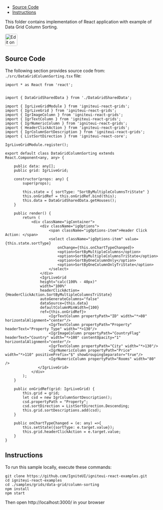 <!-- NOTE: do not change this file because it will be auto re-generated from template file: -->
<!-- https://github.com/IgniteUI/igniteui-react-examples/tree/master/sample-template-files/ReadMe.md -->

<!-- ## Table of Contents -->
<!-- - [Sample Preview](#Sample-Preview) -->
- [Source Code](#Source-Code)
- [Instructions](#Instructions)

This folder contains implementation of React application with example of Data Grid Column Sorting.
<!-- in the Data Grid component -->
<!-- [Data Grid](https://infragistics.com/Reactsite/components/data-grid.html) -->

<html lang="en" xmlns="http://www.w3.org/1999/xhtml">
    <body>
        <a target="_blank" href="https://codesandbox.io/s/github/IgniteUI/igniteui-react-examples/tree/master/samples/grids/data-grid/column-sorting?fontsize=14&hidenavigation=1&theme=dark&view=preview&file=/src/DataGridColumnSorting.tsx" rel="noopener noreferrer">
            <img height="40px" style="border-radius: 0.25rem" alt="Edit on CodeSandbox" src="https://static.infragistics.com/xplatform/images/sandbox/code.png"/>
        </a>
        <!-- <a target="_blank"
href="https://codesandbox.io/s/github/IgniteUI/igniteui-react-examples/tree/master/samples/maps/geo-map/binding-csv-points?fontsize=14&hidenavigation=1&theme=dark&view=preview">
            <img alt="Edit Sample" src="https://codesandbox.io/static/img/play-codesandbox.svg"/>
        </a> -->
        <!-- <a target="_blank" style="margin-left: 0.5rem"
href="https://codesandbox.io/embed/github/IgniteUI/igniteui-react-examples/tree/master/samples/grids/data-grid/column-sorting?fontsize=14&hidenavigation=1&theme=dark&view=preview&file=/src/DataGridColumnSorting.tsx">
            <img height="40px" style="border-radius: 5px" alt="View on CodeSandbox" src="https://static.infragistics.com/xplatform/images/sandbox/view.png"/>
        </a> -->
        <!-- <a target="_blank"
href="https://codesandbox.io/embed/github/IgniteUI/igniteui-react-examples/tree/master/samples/maps/geo-map/binding-csv-points?fontsize=14&hidenavigation=1&theme=dark&view=preview">
            <img alt="View on CodeSandbox" src="https://static.infragistics.com/xplatform/images/sandbox/view.png"/>
        </a>
https://codesandbox.io/embed/react-treemap-overview-rtb45
https://codesandbox.io/static/img/play-codesandbox.svg
https://codesandbox.io/embed/react-treemap-overview-rtb45?view=browser -->
    </body>
</html>

<!-- ## Sample Preview -->

<!-- <iframe
  src="https://codesandbox.io/embed/github/IgniteUI/igniteui-react-examples/tree/master/samples/grids/data-grid/column-sorting?fontsize=14&hidenavigation=1&theme=dark&view=preview&file=/src/DataGridColumnSorting.tsx"
  style="width:100%; height:400px; border:0; border-radius: 4px; overflow:hidden;"
  allow="accelerometer; ambient-light-sensor; camera; encrypted-media; geolocation; gyroscope; hid; microphone; midi; payment; usb; vr"
  sandbox="allow-forms allow-modals allow-popups allow-presentation allow-same-origin allow-scripts"
></iframe> -->

## Source Code

The following section provides source code from:
`./src/DataGridColumnSorting.tsx` file:

```tsx
import * as React from 'react';


import { DataGridSharedData } from './DataGridSharedData';

import { IgrLiveGridModule } from 'igniteui-react-grids';
import { IgrLiveGrid } from 'igniteui-react-grids';
import { IgrImageColumn } from 'igniteui-react-grids';
import { IgrTextColumn } from 'igniteui-react-grids';
import { IgrNumericColumn } from 'igniteui-react-grids';
import { HeaderClickAction } from 'igniteui-react-grids';
import { IgrColumnSortDescription } from 'igniteui-react-grids';
import { ListSortDirection } from 'igniteui-react-core';

IgrLiveGridModule.register();

export default class DataGridColumnSorting extends React.Component<any, any> {

    public data: any[];
    public grid: IgrLiveGrid;

    constructor(props: any) {
        super(props);

        this.state = { sortType: "SortByMultipleColumnsTriState" }
        this.onGridRef = this.onGridRef.bind(this);
        this.data = DataGridSharedData.getHouses();
    }

    public render() {
        return (
            <div className="igContainer">
                <div className="igOptions">
                    <span className="igOptions-item">Header Click Action: </span>
                    <select className="igOptions-item" value={this.state.sortType}
                        onChange={this.onChartTypeChanged}>
                        <option>SortByMultipleColumns</option>
                        <option>SortByMultipleColumnsTriState</option>
                        <option>SortByOneColumnOnly</option>
                        <option>SortByOneColumnOnlyTriState</option>
                    </select>
                </div>
                <IgrLiveGrid
                height="calc(100% - 40px)"
                width="100%"
                headerClickAction={HeaderClickAction.SortByMultipleColumnsTriState}
                autoGenerateColumns="false"
                dataSource={this.data}
                defaultColumnMinWidth={100}
                ref={this.onGridRef}>
                    <IgrTextColumn propertyPath="ID" width="*>80" horizontalAlignment="center"/>
                    <IgrTextColumn propertyPath="Property" headerText="Property Type" width="*>130"/>
                    <IgrImageColumn propertyPath="CountryFlag" headerText="Country" width="*>100" contentOpacity="1" horizontalAlignment="center"/>
                    <IgrTextColumn propertyPath="City" width="*>130"/>
                    <IgrNumericColumn propertyPath="Price" width="*>110" positivePrefix="$" showGroupingSeparator="true"/>
                    <IgrNumericColumn propertyPath="Rooms" width="80" />
               </IgrLiveGrid>
            </div>
        );
    }

    public onGridRef(grid: IgrLiveGrid) {
        this.grid = grid;
        let csd = new IgrColumnSortDescription();
        csd.propertyPath = "Property";
        csd.sortDirection = ListSortDirection.Descending;
        this.grid.sortDescriptions.add(csd);
    }

    public onChartTypeChanged = (e: any) =>{
        this.setState({sortType: e.target.value});
        this.grid.headerClickAction = e.target.value;
    }
}
```

## Instructions
To run this sample locally, execute these commands:

```
git clone https://github.com/IgniteUI/igniteui-react-examples.git
cd igniteui-react-examples
cd ./samples/grids/data-grid/column-sorting
npm install
npm start

```

Then open http://localhost:3000/ in your browser

